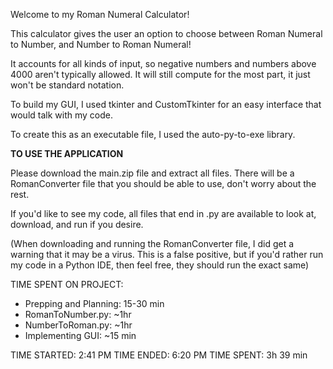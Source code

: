 Welcome to my Roman Numeral Calculator!

This calculator gives the user an option to choose between Roman Numeral to Number, and Number to Roman Numeral!

It accounts for all kinds of input, so negative numbers and numbers above 4000 aren't typically allowed. It will still compute for the most part, it just won't be standard notation.

To build my GUI, I used tkinter and CustomTkinter for an easy interface that would talk with my code.

To create this as an executable file, I used the auto-py-to-exe library.


**TO USE THE APPLICATION**

Please download the main.zip file and extract all files. There will be a RomanConverter file that you should be able to use, don't worry about the rest.

If you'd like to see my code, all files that end in .py are available to look at, download, and run if you desire.

(When downloading and running the RomanConverter file, I did get a warning that it may be a virus. This is a false positive, but if you'd rather run my code in a Python IDE, then feel free, they should run the exact same)



TIME SPENT ON PROJECT:
- Prepping and Planning: 15-30 min
- RomanToNumber.py: ~1hr
- NumberToRoman.py: ~1hr
- Implementing GUI: ~15 min

TIME STARTED: 2:41 PM
TIME ENDED: 6:20 PM
TIME SPENT: 3h 39 min
